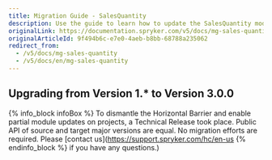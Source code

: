 ```yaml
---
title: Migration Guide - SalesQuantity
description: Use the guide to learn how to update the SalesQuantity module.
originalLink: https://documentation.spryker.com/v5/docs/mg-sales-quantity
originalArticleId: 9f494b6c-e7e0-4aeb-b8bb-68788a235062
redirect_from:
  - /v5/docs/mg-sales-quantity
  - /v5/docs/en/mg-sales-quantity
---
```


## Upgrading from Version 1.* to Version 3.0.0

{% info_block infoBox %}
To dismantle the Horizontal Barrier and enable partial module updates on projects, a Technical Release took place. Public API of source and target major versions are equal. No migration efforts are required. Please [contact us](https://support.spryker.com/hc/en-us
{% endinfo_block %} if you have any questions.)

